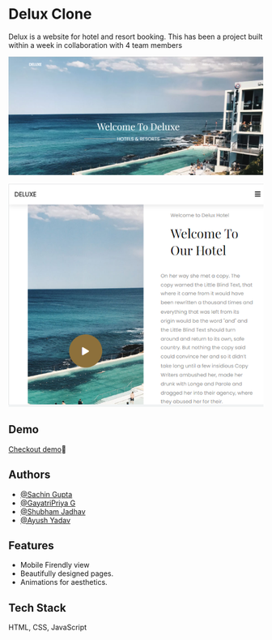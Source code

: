 
# Delux Clone

Delux is a website for hotel and resort booking. This has been a project built within a
week in collaboration with 4 team members

![Delux_clone_img](https://github.com/shubham168/Delux-project/blob/main/delux.PNG)
<p align="center">
 
  <img alt="Meesho_clone_img" src="https://github.com/shubham168/Delux-project/blob/main/delux-sm.png">

</p>


## Demo

[Checkout demo](https://shubham168.github.io/Delux-project/home/home.html)🤩


## Authors

- [@Sachin Gupta](https://github.com/Guptaji03)
- [@GayatriPriya G](https://github.com/gayathripriyaG)
- [@Shubham Jadhav](https://www.github.com/shubham168)
- [@Ayush Yadav](https://github.com/iamayushy)


## Features

- Mobile Firendly view
- Beautifully designed pages.
- Animations for aesthetics.




## Tech Stack

HTML, CSS, JavaScript



